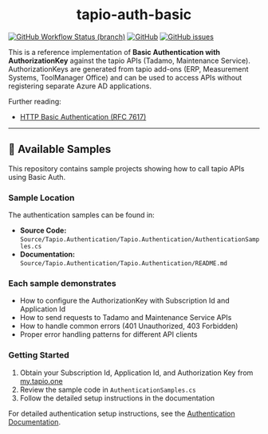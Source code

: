 <div align=center>

<h1>tapio-auth-basic</h1>

</div>

[![GitHub Workflow Status (branch)](https://img.shields.io/github/workflow/status/tapioone/tapio-auth-api/CI/master)](https://github.com/tapioone/tapio-auth-api/actions)
[![GitHub](https://img.shields.io/github/license/tapioone/tapio-auth-api)](https://github.com/tapioone/tapio-auth-api/blob/master/LICENSE)
[![GitHub issues](https://img.shields.io/github/issues/tapioone/tapio-auth-api)](https://github.com/tapioone/tapio-auth-api/issues)

This is a reference implementation of **Basic Authentication with AuthorizationKey** against the tapio APIs (Tadamo, Maintenance Service).  
AuthorizationKeys are generated from tapio add-ons (ERP, Measurement Systems, ToolManager Office) and can be used to access APIs without registering separate Azure AD applications.

Further reading:

- [HTTP Basic Authentication (RFC 7617)](https://datatracker.ietf.org/doc/html/rfc7617)  

---

## 🚀 Available Samples

This repository contains sample projects showing how to call tapio APIs using Basic Auth.

### Sample Location

The authentication samples can be found in:

- **Source Code:** `Source/Tapio.Authentication/Tapio.Authentication/AuthenticationSamples.cs`
- **Documentation:** `Source/Tapio.Authentication/Tapio.Authentication/README.md`

### Each sample demonstrates

- How to configure the AuthorizationKey with Subscription Id and Application Id
- How to send requests to Tadamo and Maintenance Service APIs
- How to handle common errors (401 Unauthorized, 403 Forbidden)
- Proper error handling patterns for different API clients

### Getting Started

1. Obtain your Subscription Id, Application Id, and Authorization Key from [my.tapio.one](https://my.tapio.one)
2. Review the sample code in `AuthenticationSamples.cs`
3. Follow the detailed setup instructions in the documentation

For detailed authentication setup instructions, see the [Authentication Documentation](Source/Tapio.Authentication/Tapio.Authentication/README.md).

